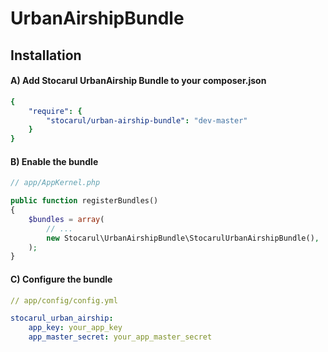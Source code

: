 UrbanAirshipBundle
==================

## Installation

#### A) Add Stocarul UrbanAirship Bundle to your composer.json

```yaml
{
    "require": {
        "stocarul/urban-airship-bundle": "dev-master"
    }
}
```

#### B) Enable the bundle

```php
// app/AppKernel.php

public function registerBundles()
{
    $bundles = array(
        // ...
        new Stocarul\UrbanAirshipBundle\StocarulUrbanAirshipBundle(),
    );
}
```

#### C) Configure the bundle

```yaml
// app/config/config.yml

stocarul_urban_airship:
    app_key: your_app_key
    app_master_secret: your_app_master_secret
```

